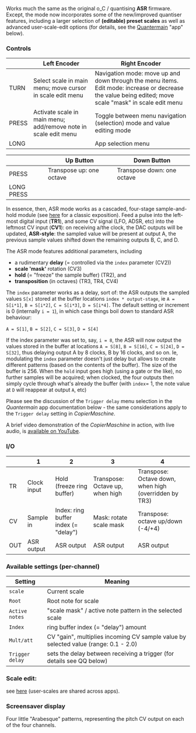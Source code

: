 Works much the same as the original o_C / quantising **ASR** firmware. Except, the mode now incorporates some of the new/improved quantiser features, including a larger selection of **(editable) preset scales** as well as advanced user-scale-edit options (for details, see the [Quantermain](#quantermain) "app" below). 
### Controls

|       | Left Encoder                                                    | Right Encoder                                                                                                                                          |
| ----- | --------------------------------------------------------------- | ------------------------------------------------------------------------------------------------------------------------------------------------------ |
| TURN  | Select scale in main menu; move cursor in scale edit menu       | Navigation mode: move up and down through the menu items. Edit mode: increase or decrease the value being edited; move scale "mask" in scale edit menu |
| PRESS | Activate scale in main menu; add/remove note in scale edit menu | Toggle between menu navigation (selection) mode and value editing mode                                                                                 |
| LONG  |                                                                 | App selection menu                                                                                                                                     |

|            | Up Button                | Down Button                |
| ---------- | ------------------------ | -------------------------- |
| PRESS      | Transpose up: one octave | Transpose down: one octave |
| LONG PRESS |                          |                            |

In essence, then, ASR mode works as a cascaded, four-stage sample-and-hold module (see [here](http://www.cyndustries.com/synapse/synapse.cfm?pc=35&folder=sept1976&pic=19) for a classic exposition). Feed a pulse into the left-most digital input (**TR1**), and some CV signal (LFO, ADSR, etc) into the leftmost CV input (**CV1**): on receiving a/the clock, the DAC outputs will be updated, **ASR-style**: the sampled value will be present at output A, the previous sample values shifted down the remaining outputs B, C, and D. 

The ASR mode features additional parameters, including 

 - a rudimentary **delay** (= controlled via the `index` parameter (CV2))
 - **scale 'mask'** rotation (CV3)
 - **hold** (= "freeze" the sample buffer) (TR2), and 
 - **transposition** (in octaves) (TR3, TR4, CV4) 

The `index` parameter works as a delay, sort of: the ASR outputs the sampled values `S[x]` stored at the buffer locations `index * output-stage`, ie `A = S[i*1]`, `B = S[i*2]`, `C = S[i*3]`, `D = S[i*4]`. The default setting or increment is 0 (internally `i = 1`), in which case things boil down to standard ASR behaviour: 

 `A = S[1]`, `B = S[2]`, `C = S[3]`, `D = S[4]`

If the index parameter was set to, say, `i = 8`, the ASR will now output the values stored in the buffer at locations `A = S[8]`, `B = S[16]`, `C = S[24]`, `D = S[32]`, thus delaying output A by 8 clocks, B by 16 clocks, and so on. Ie, modulating the `index` parameter doesn't just delay but allows to create different patterns (based on the contents of the buffer). The size of the buffer is 256. When the `hold` input goes high (using a gate or the like), no further samples will be acquired; when clocked, the four outputs then simply cycle through what's already the buffer (with `index`= 1, the note value at `D` will reappear at output `A`, etc)

Please see the discussion of the `Trigger delay` menu selection in the _Quantermain_ app documentation below - the same considerations apply to the `Trigger delay` setting in _CopierMaschine_.

A brief video demonstration of the _CopierMaschine_ in action, with live audio, is [available on YouTube](https://www.youtube.com/watch?v=9YAf5QNBeoI).

### I/O

|     | 1           | 2                                    | 3                               | 4                                                     |
| --- | ----------- | ------------------------------------ | ------------------------------- | ----------------------------------------------------- |
| TR  | Clock input | Hold (freeze ring buffer)            | Transpose: Octave up, when high | Transpose: Octave down, when high (overridden by TR3) |
| CV  | Sample in   | Index: ring buffer index (= "delay") | Mask: rotate scale mask         | Transpose: octave up/down (-4/+4)                     |
| OUT | ASR output  | ASR output                           | ASR output                      | ASR output                                            |

### Available settings (per-channel)
|Setting | Meaning |
|---|---|
|`scale`|Current scale|
|`Root`|Root note for scale|
|`Active notes` | "scale mask" / active note pattern in the selected scale |
|`Index`| ring buffer index (= "delay") amount |
|`Mult/att`| CV "gain", multiplies incoming CV sample value by selected value (range: 0.1 - 2.0) |
|`Trigger delay`| sets the delay between receiving a trigger (for details see QQ below)


### Scale edit: 

see [here](#active-note-scale-mask-and-scale-editing) (user-scales are shared across apps).

### Screensaver display

Four little "Arabesque" patterns, representing the pitch CV output on each of the four channels.
